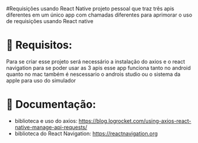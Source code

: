 #Requisições usando React Native 
projeto pessoal que traz três apis diferentes em um único app com chamadas diferentes para aprimorar o uso de requisições usando React native 

# 📔 Requisitos:
Para se criar esse projeto será necessário a instalação do axios e o react navigation
para se poder usar as 3 apis esse app funciona tanto no android quanto no mac também é nescessario o androis studio ou o sistema da apple para uso do simulador 
 # 📖 Documentação:
 - biblioteca e uso do axios: https://blog.logrocket.com/using-axios-react-native-manage-api-requests/
 - biblioteca do React Navigation: https://reactnavigation.org
 
 
